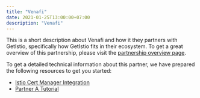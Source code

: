 ```yaml
---
title: "Venafi"
date: 2021-01-25T13:00:00+07:00
description: "Venafi"
---
```


This is a short description about Venafi and how it they partners with GetIstio, specifically how GetIstio fits in their ecosystem. To get a great overview of this partnership, please visit the [partnership overview page](/partners/venafi).

To get a detailed technical information about this partner, we have prepared the following resources to get you started:

<ul>
  <li><a href="/ecosystem-partners/venafi/cert-manager">Istio Cert Manager Integration</a></li>
  <li><a href="/ecosystem-partners/partner-a/partner-a-tutorial">Partner A Tutorial</a></li>
</ul>
